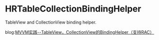 HRTableCollectionBindingHelper
==========================

TableView and CollectionView binding helper.

blog:[MVVM实践--TableView，CollectionView的BindingHelper（支持RAC）][1]




[1]: http://rannie.github.io/ios/2014/11/05/MVVM-TableViewandCollectionView.html